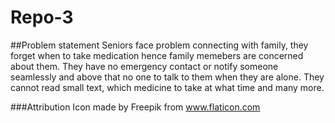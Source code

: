 # Repo-3

##Problem statement
Seniors face problem connecting with family, they forget when to take medication hence family memebers are concerned about them. They have no emergency contact or notify someone seamlessly and above that no one to talk to them when they are alone. They cannot read small text, which medicine to take at what time and many more.

###Attribution
Icon made by Freepik from www.flaticon.com 
